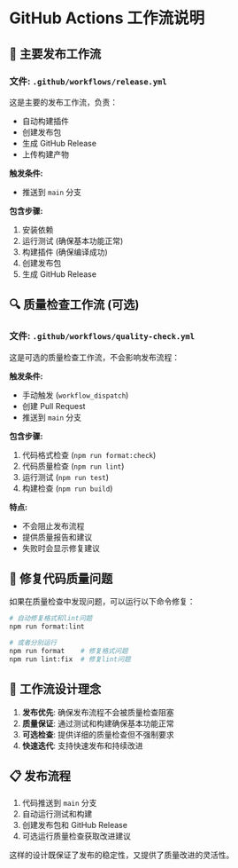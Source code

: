 # GitHub Actions 工作流说明

## 🚀 主要发布工作流

### 文件: `.github/workflows/release.yml`

这是主要的发布工作流，负责：
- 自动构建插件
- 创建发布包
- 生成 GitHub Release
- 上传构建产物

**触发条件:**
- 推送到 `main` 分支

**包含步骤:**
1. 安装依赖
2. 运行测试 (确保基本功能正常)
3. 构建插件 (确保编译成功)
4. 创建发布包
5. 生成 GitHub Release

## 🔍 质量检查工作流 (可选)

### 文件: `.github/workflows/quality-check.yml`

这是可选的质量检查工作流，不会影响发布流程：

**触发条件:**
- 手动触发 (`workflow_dispatch`)
- 创建 Pull Request
- 推送到 `main` 分支

**包含步骤:**
1. 代码格式检查 (`npm run format:check`)
2. 代码质量检查 (`npm run lint`)
3. 运行测试 (`npm run test`)
4. 构建检查 (`npm run build`)

**特点:**
- 不会阻止发布流程
- 提供质量报告和建议
- 失败时会显示修复建议

## 📝 修复代码质量问题

如果在质量检查中发现问题，可以运行以下命令修复：

```bash
# 自动修复格式和lint问题
npm run format:lint

# 或者分别运行
npm run format    # 修复格式问题
npm run lint:fix  # 修复lint问题
```

## 🎯 工作流设计理念

1. **发布优先**: 确保发布流程不会被质量检查阻塞
2. **质量保证**: 通过测试和构建确保基本功能正常
3. **可选检查**: 提供详细的质量检查但不强制要求
4. **快速迭代**: 支持快速发布和持续改进

## 📋 发布流程

1. 代码推送到 `main` 分支
2. 自动运行测试和构建
3. 创建发布包和 GitHub Release
4. 可选运行质量检查获取改进建议

这样的设计既保证了发布的稳定性，又提供了质量改进的灵活性。